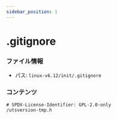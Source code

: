 ```yaml
---
sidebar_position: 1
---
```

# .gitignore

### ファイル情報

- パス: `linux-v6.12/init/.gitignore`

### コンテンツ

```gitignore
# SPDX-License-Identifier: GPL-2.0-only
/utsversion-tmp.h

```
